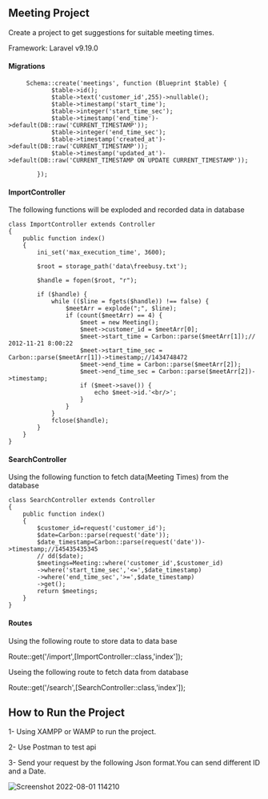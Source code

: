 <h2> Meeting Project</h2>
<p>Create a project to get suggestions for suitable meeting times.</p>

Framework: Laravel v9.19.0

<div>
<h4>Migrations</h3>
    
```
     Schema::create('meetings', function (Blueprint $table) {
            $table->id();
            $table->text('customer_id',255)->nullable();
            $table->timestamp('start_time');
            $table->integer('start_time_sec');
            $table->timestamp('end_time')->default(DB::raw('CURRENT_TIMESTAMP'));
            $table->integer('end_time_sec');
            $table->timestamp('created_at')->default(DB::raw('CURRENT_TIMESTAMP'));
            $table->timestamp('updated_at')->default(DB::raw('CURRENT_TIMESTAMP ON UPDATE CURRENT_TIMESTAMP'));

        });
```
</div>

<div>
<h4>ImportController</h4>
<p>The following functions will be exploded and recorded data in database</p>

```
class ImportController extends Controller
{
    public function index()
    {
        ini_set('max_execution_time', 3600);

        $root = storage_path('data\freebusy.txt');

        $handle = fopen($root, "r");

        if ($handle) {
            while (($line = fgets($handle)) !== false) {
                $meetArr = explode(";", $line);
                if (count($meetArr) == 4) {
                    $meet = new Meeting();
                    $meet->customer_id = $meetArr[0];
                    $meet->start_time = Carbon::parse($meetArr[1]);// 2012-11-21 8:00:22
                    $meet->start_time_sec = Carbon::parse($meetArr[1])->timestamp;//1434748472
                    $meet->end_time = Carbon::parse($meetArr[2]);
                    $meet->end_time_sec = Carbon::parse($meetArr[2])->timestamp;
                    if ($meet->save()) {
                        echo $meet->id.'<br/>';
                    }
                }
            }
            fclose($handle);
        }
    }
}
```

<div>
<h4>SearchController</h4>
<p>Using the following function to fetch data(Meeting Times) from the database</p>

```
class SearchController extends Controller
{
    public function index()
    {
        $customer_id=request('customer_id');
        $date=Carbon::parse(request('date'));
        $date_timestamp=Carbon::parse(request('date'))->timestamp;//145435435345
        // dd($date);
        $meetings=Meeting::where('customer_id',$customer_id)
        ->where('start_time_sec','<=',$date_timestamp)
        ->where('end_time_sec','>=',$date_timestamp)
        ->get();
        return $meetings;
    }
}
```
</div>


<h4>Routes</h4>
<p>Using the following route to store data to data base </p>
<p>Route::get('/import',[ImportController::class,'index']);</p>

<p>Useing the following route to fetch data from database</p>
<p>Route::get('/search',[SearchController::class,'index']);</p>
    
<h2> How to Run the Project</h2>    
   
<p>1- Using XAMPP or WAMP to run the project.</p>
<p>2- Use Postman to test api</p>
<p>3- Send your request by the following Json format.You can send different ID and a Date.</p>
    
![Screenshot 2022-08-01 114210](https://user-images.githubusercontent.com/74821847/182133996-fdfb12c0-8f72-4576-97da-a92acb52c429.jpg)

